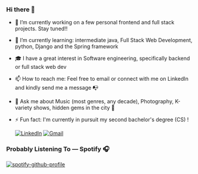### Hi there 👋

- 🔭 I’m currently working on a few personal frontend and full stack projects. Stay tuned!!
- 🌱 I’m currently learning: intermediate java, Full Stack Web Development, python, Django and the Spring framework
- 🎓 I have a great interest in Software engineering, specifically backend or full stack web dev
- 📫 How to reach me: Feel free to email or connect with me on LinkedIn and kindly send me a message 📭
- 💬 Ask me about Music (most genres, any decade), Photography, K-variety shows, hidden gems in the city 👀 
- ⚡ Fun fact: I'm currently in pursuit my second bachelor's degree (CS) !


   [![LinkedIn](https://img.shields.io/badge/-LinkedIn-blue?style=for-the-badge&logo=LinkedIn&logoColor=white)](https://www.linkedin.com/in/andreanunoo/)
   [![Gmail](https://img.shields.io/badge/-Gmail-D14836?style=for-the-badge&logo=Gmail&logoColor=white)](mailto:nunooandrea@gmail.com)

  
### Probably Listening To — Spotify 🎧
[![spotify-github-profile](https://spotify-github-profile.vercel.app/api/view?uid=31wgvbhv5ht546sf3fmch4lwq24m&cover_image=true&theme=novatorem&show_offline=false&background_color=121212&interchange=false&bar_color=53b14f&bar_color_cover=false)](https://spotify-github-profile.vercel.app/api/view?uid=31wgvbhv5ht546sf3fmch4lwq24m&redirect=true)

